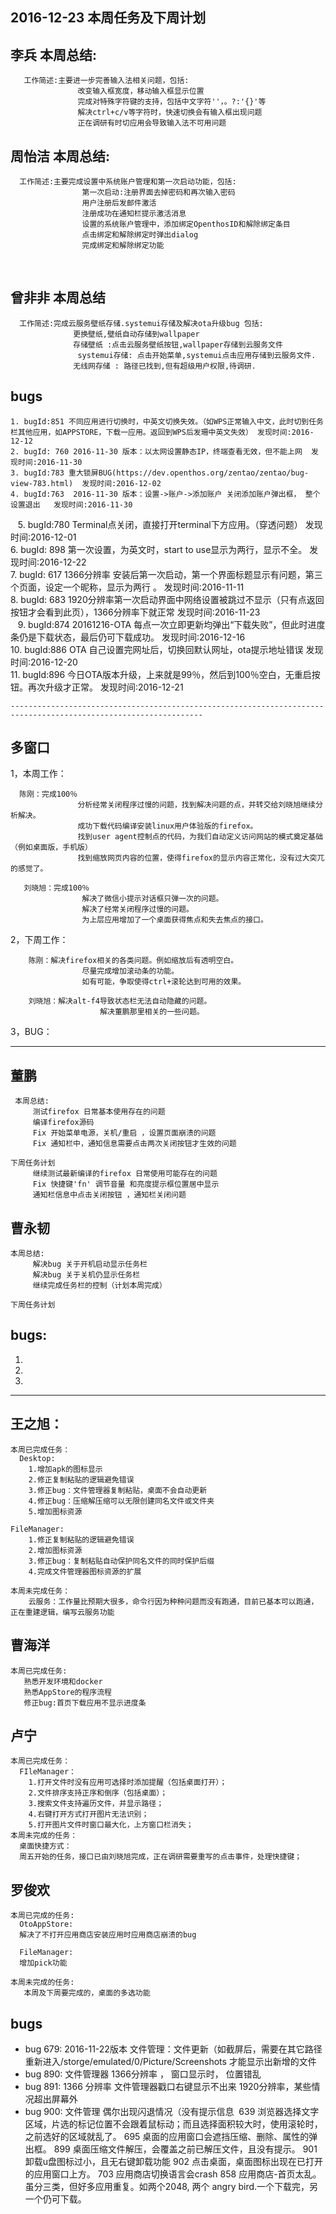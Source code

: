 ## 2016-12-23 本周任务及下周计划

## 李兵 本周总结:

       工作简述:主要进一步完善输入法相关问题，包括:
                   改变输入框宽度，移动输入框显示位置
                   完成对特殊字符键的支持，包括中文字符''，。?:'{}'等
                   解决ctrl+c/v等字符时，快速切换会有输入框出现问题
                   正在调研有时切应用会导致输入法不可用问题

## 周怡洁 本周总结:

      工作简述:主要完成设置中系统账户管理和第一次启动功能，包括:
                    第一次启动:注册界面去掉密码和再次输入密码  
                    用户注册后发邮件激活
                    注册成功在通知栏提示激活消息
                    设置的系统账户管理中，添加绑定OpenthosID和解除绑定条目
                    点击绑定和解除绑定时弹出dialog
                    完成绑定和解除绑定功能                                  
                
## 曾非非  本周总结  

      工作简述:完成云服务壁纸存储.systemui存储及解决ota升级bug 包括:
                  更换壁纸,壁纸自动存储到wallpaper
                  存储壁纸 :点击云服务壁纸按钮,wallpaper存储到云服务文件
                   systemui存储: 点击开始菜单,systemui点击应用存储到云服务文件.
                  无线网存储 : 路径已找到,但有超级用户权限,待调研.
                  
 ## bugs  
    1. bugId:851 不同应用进行切换时，中英文切换失效。（如WPS正常输入中文，此时切到任务栏其他应用，如APPSTORE，下载一应用。返回到WPS后发珊中英文失效） 发现时间:2016-12-12  
    2. bugId: 760 2016-11-30 版本：以太网设置静态IP，终端查看无效，但不能上网  发现时间:2016-11-30  
    3. bugId:783 重大锁屏BUG(https://dev.openthos.org/zentao/zentao/bug-view-783.html)	发现时间:2016-12-02  
    4. bugId:763  2016-11-30 版本：设置->账户->添加账户 关闭添加账户弹出框， 整个设置退出   发现时间:2016-11-30  
    5. bugId:780 Terminal点关闭，直接打开terminal下方应用。（穿透问题） 发现时间:2016-12-01     
    6. bugId: 898 第一次设置，为英文时，start to use显示为两行，显示不全。           发现时间:2016-12-22  
    7. bugId: 617 1366分辨率 安装后第一次启动，第一个界面标题显示有问题，第三个页面，设定一个昵称，显示为两行 。 发现时间:2016-11-11  
    8. bugId: 683  1920分辨率第一次启动界面中网络设置被跳过不显示（只有点返回按钮才会看到此页），1366分辨率下就正常   发现时间:2016-11-23  
    9. bugId:874   20161216-OTA 每点一次立即更新均弹出“下载失败”，但此时进度条仍是下载状态，最后仍可下载成功。  发现时间:2016-12-16   
    10. bugId:886  OTA 自己设置完网址后，切换回默认网址，ota提示地址错误    发现时间:2016-12-20   
    11. bugId:896 今日OTA版本升级，上来就是99％，然后到100％空白，无重启按钮。再次升级才正常。 发现时间:2016-12-21  
    
    -----------------------------------------------------------------------------------------------------------------
    
## 多窗口
1，本周工作：

      陈刚：完成100％
                   分析经常关闭程序过慢的问题，找到解决问题的点，并转交给刘晓旭继续分析解决。
                   成功下载代码编译安装linux用户体验版的firefox。
                   找到user agent控制点的代码，为我们自动定义访问网站的模式奠定基础（例如桌面版，手机版）
                   找到缩放网页内容的位置，使得firefox的显示内容正常化，没有过大突兀的感觉了。

       刘晓旭：完成100％
                    解决了微信小提示对话框只弹一次的问题。
                    解决了经常关闭程序过慢的问题。
                    为上层应用增加了一个桌面获得焦点和失去焦点的接口。
                   

2，下周工作：

        陈刚：解决firefox相关的各类问题。例如缩放后有透明空白。
                    尽量完成增加滚动条的功能。
                    如有可能，争取使得ctrl+滚轮达到可用的效果。

        刘晓旭：解决alt-f4导致状态栏无法自动隐藏的问题。
                        解决董鹏那里相关的一些问题。
                        
3，BUG：

 -----------------------------------------------------------------------------------------------------------------
       
## 董鹏
     本周总结:
         测试firefox 日常基本使用存在的问题
         编译firefox源码 
         Fix 开始菜单电源，关机/重启 ，设置页面崩溃的问题 
         Fix 通知栏中，通知信息需要点击两次关闭按钮才生效的问题

    下周任务计划
         继续测试最新编译的firefox 日常使用可能存在的问题
         Fix 快捷键'fn' 调节音量 和亮度提示框位置居中显示
         通知栏信息中点击关闭按钮 ，通知栏关闭问题  
         
## 曹永韧
    本周总结:
         解决bug 关于开机启动显示任务栏
         解决bug 关于关机仍显示任务栏
         继续完成任务栏的控制（计划本周完成）

    下周任务计划
    
##  bugs:
  1. 
  2. 
  3.
    
  -----------------------------------------------------------------------------------------------------------------
  
  
## 王之旭：
    本周已完成任务：
      Desktop:
        1.增加apk的图标显示
        2.修正复制粘贴的逻辑避免错误
        3.修正bug：文件管理器复制粘贴，桌面不会自动更新
        4.修正bug：压缩解压缩可以无限创建同名文件或文件夹
        5.增加图标资源

    FileManager:
        1.修正复制粘贴的逻辑避免错误
        2.增加图标资源
        3.修正bug：复制粘贴自动保护同名文件的同时保护后缀
        4.完成文件管理器图标资源的扩展

    本周未完成任务：
        云服务：工作量比预期大很多，命令行因为种种问题而没有跑通，目前已基本可以跑通，正在重建逻辑，编写云服务功能
        
## 曹海洋
    本周已完成任务:
       熟悉开发环境和docker
       熟悉AppStore的程序流程
       修正bug:首页下载应用不显示进度条    
       
## 卢宁
    本周已完成任务：
      FIleManager：
        1.打开文件时没有应用可选择时添加提醒（包括桌面打开）；
        2.文件排序支持正序和倒序（包括桌面）；
        3.搜索文件支持遍历文件，并显示路径；
        4.右键打开方式打开图片无法识别；
        5.打开图片文件时窗口最大化，上方窗口栏消失；
    本周未完成的任务：
      桌面快捷方式：
      周五开始的任务，接口已由刘晓旭完成，正在调研需要重写的点击事件，处理快捷键；
      
## 罗俊欢

    本周已完成的任务:
      OtoAppStore: 
      解决了不打开应用商店安装应用时应用商店崩溃的bug

      FileManager:
      增加pick功能

    本周未完成的任务:
       本周及下周要完成的，桌面的多选功能   
       
 ## bugs
  - bug 679: 2016-11-22版本 文件管理：文件更新（如截屏后，需要在其它路径重新进入/storge/emulated/0/Picture/Screenshots 才能显示出新增的文件
  - bug 890: 文件管理器 1366分辨率 ， 窗口显示时， 位置错乱
  -  bug 891: 1366 分辨率 文件管理器戳口右键显示不出来 1920分辨率，某些情况超出屏幕外
  -  bug 900: 文件管理 偶尔出现闪退情况（没有提示信息
  639 浏览器选择文字区域，片选的标记位置不会跟着鼠标动；而且选择面积较大时，使用滚轮时，之前选好的区域就乱了。
   695 桌面的应用窗口会遮挡压缩、删除、属性的弹出框。
 899 桌面压缩文件解压，会覆盖之前已解压文件，且没有提示。
901 卸载u盘图标过小，且无右键卸载功能
902 点击桌面，桌面图标出现在已打开的应用窗口上方。
703 应用商店切换语言会crash
858 应用商店-首页太乱。虽分三类，但好多应用重复。如两个2048, 两个 angry bird.一个下载完，另一个仍可下载。
 
 
